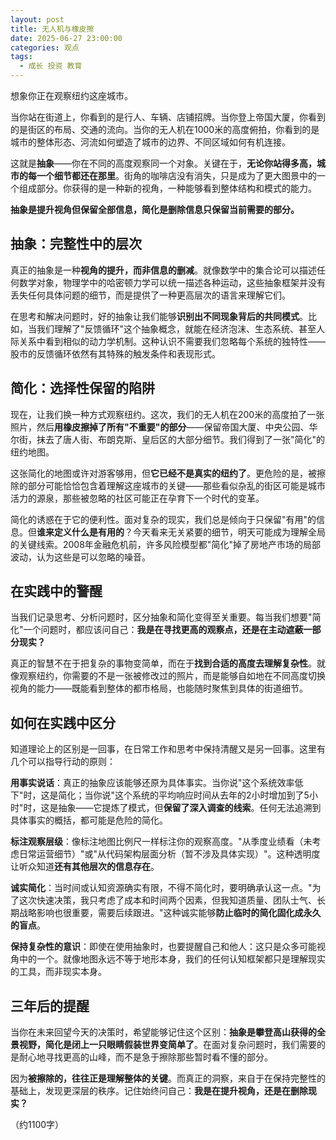```yaml
---
layout: post
title: 无人机与橡皮擦
date: 2025-06-27 23:00:00
categories: 观点
tags:
  - 成长 投资 教育
---
```



想象你正在观察纽约这座城市。

当你站在街道上，你看到的是行人、车辆、店铺招牌。当你登上帝国大厦，你看到的是街区的布局、交通的流向。当你的无人机在1000米的高度俯拍，你看到的是城市的整体形态、河流如何塑造了城市的边界、不同区域如何有机连接。

这就是**抽象**——你在不同的高度观察同一个对象。关键在于，**无论你站得多高，城市的每一个细节都还在那里**。街角的咖啡店没有消失，只是成为了更大图景中的一个组成部分。你获得的是一种新的视角，一种能够看到整体结构和模式的能力。

**抽象是提升视角但保留全部信息，简化是删除信息只保留当前需要的部分。**

## 抽象：完整性中的层次

真正的抽象是一种**视角的提升，而非信息的删减**。就像数学中的集合论可以描述任何数学对象，物理学中的哈密顿力学可以统一描述各种运动，这些抽象框架并没有丢失任何具体问题的细节，而是提供了一种更高层次的语言来理解它们。

在思考和解决问题时，好的抽象让我们能够**识别出不同现象背后的共同模式**。比如，当我们理解了"反馈循环"这个抽象概念，就能在经济泡沫、生态系统、甚至人际关系中看到相似的动力学机制。这种认识不需要我们忽略每个系统的独特性——股市的反馈循环依然有其特殊的触发条件和表现形式。

## 简化：选择性保留的陷阱

现在，让我们换一种方式观察纽约。这次，我们的无人机在200米的高度拍了一张照片，然后**用橡皮擦掉了所有"不重要"的部分**——保留帝国大厦、中央公园、华尔街，抹去了唐人街、布朗克斯、皇后区的大部分细节。我们得到了一张"简化"的纽约地图。

这张简化的地图或许对游客够用，但**它已经不是真实的纽约了**。更危险的是，被擦除的部分可能恰恰包含着理解这座城市的关键——那些看似杂乱的街区可能是城市活力的源泉，那些被忽略的社区可能正在孕育下一个时代的变革。

简化的诱惑在于它的便利性。面对复杂的现实，我们总是倾向于只保留"有用"的信息。但**谁来定义什么是有用的**？今天看来无关紧要的细节，明天可能成为理解全局的关键线索。2008年金融危机前，许多风险模型都"简化"掉了房地产市场的局部波动，认为这些是可以忽略的噪音。

## 在实践中的警醒

当我们记录思考、分析问题时，区分抽象和简化变得至关重要。每当我们想要"简化"一个问题时，都应该问自己：**我是在寻找更高的观察点，还是在主动遮蔽一部分现实？**

真正的智慧不在于把复杂的事物变简单，而在于**找到合适的高度去理解复杂性**。就像观察纽约，你需要的不是一张被修改过的照片，而是能够自如地在不同高度切换视角的能力——既能看到整体的都市格局，也能随时聚焦到具体的街道细节。

## 如何在实践中区分

知道理论上的区别是一回事，在日常工作和思考中保持清醒又是另一回事。这里有几个可以指导行动的原则：

**用事实说话**：真正的抽象应该能够还原为具体事实。当你说"这个系统效率低下"时，这是简化；当你说"这个系统的平均响应时间从去年的2小时增加到了5小时"时，这是抽象——它提炼了模式，但**保留了深入调查的线索**。任何无法追溯到具体事实的概括，都可能是危险的简化。

**标注观察层级**：像标注地图比例尺一样标注你的观察高度。"从季度业绩看（未考虑日常运营细节）"或"从代码架构层面分析（暂不涉及具体实现）"。这种透明度让听众知道**还有其他层次的信息存在**。

**诚实简化**：当时间或认知资源确实有限，不得不简化时，要明确承认这一点。"为了这次快速决策，我只考虑了成本和时间两个因素，但我知道质量、团队士气、长期战略影响也很重要，需要后续跟进。"这种诚实能够**防止临时的简化固化成永久的盲点**。

**保持复杂性的意识**：即使在使用抽象时，也要提醒自己和他人：这只是众多可能视角中的一个。就像地图永远不等于地形本身，我们的任何认知框架都只是理解现实的工具，而非现实本身。

## 三年后的提醒

当你在未来回望今天的决策时，希望能够记住这个区别：**抽象是攀登高山获得的全景视野，简化是闭上一只眼睛假装世界变简单了**。在面对复杂问题时，我们需要的是耐心地寻找更高的山峰，而不是急于擦除那些暂时看不懂的部分。

因为**被擦除的，往往正是理解整体的关键**。而真正的洞察，来自于在保持完整性的基础上，发现更深层的秩序。记住始终问自己：**我是在提升视角，还是在删除现实？**

（约1100字）